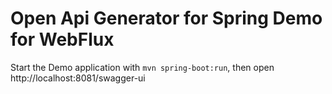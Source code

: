 # Open Api Generator for Spring Demo for WebFlux

Start the Demo application with `mvn spring-boot:run`,
then open http://localhost:8081/swagger-ui
